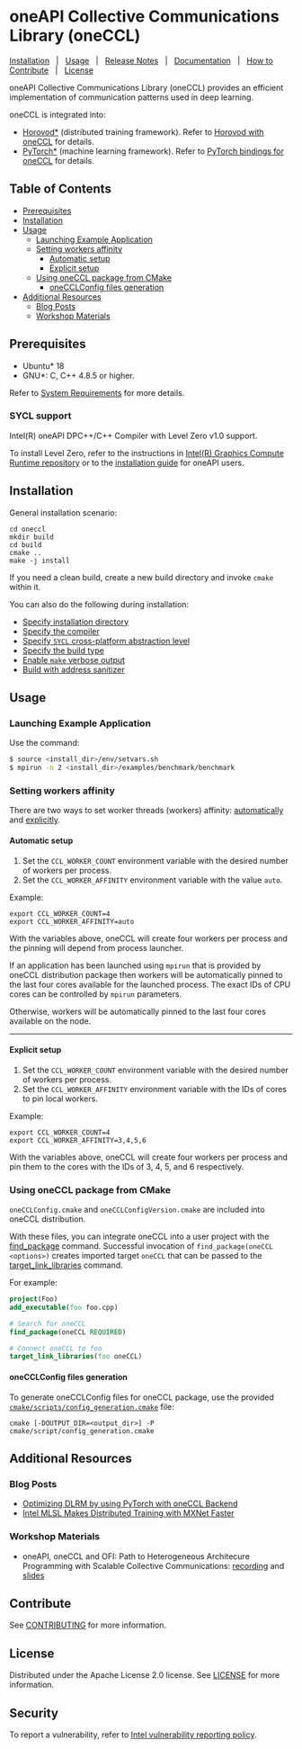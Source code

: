 # oneAPI Collective Communications Library (oneCCL) <!-- omit in toc -->

[Installation](#installation)&nbsp;&nbsp;&nbsp;|&nbsp;&nbsp;&nbsp;[Usage](#usage)&nbsp;&nbsp;&nbsp;|&nbsp;&nbsp;&nbsp;[Release Notes](https://software.intel.com/content/www/us/en/develop/articles/oneapi-collective-communication-library-ccl-release-notes.html)&nbsp;&nbsp;&nbsp;|&nbsp;&nbsp;&nbsp;[Documentation](https://oneapi-src.github.io/oneCCL/)&nbsp;&nbsp;&nbsp;|&nbsp;&nbsp;&nbsp;[How to Contribute](CONTRIBUTING.md)&nbsp;&nbsp;&nbsp;|&nbsp;&nbsp;&nbsp;[License](LICENSE)

oneAPI Collective Communications Library (oneCCL) provides an efficient implementation of communication patterns used in deep learning.

oneCCL is integrated into:
* [Horovod\*](https://github.com/horovod/horovod) (distributed training framework). Refer to [Horovod with oneCCL](https://github.com/horovod/horovod/blob/master/docs/oneccl.rst) for details.
* [PyTorch\*](https://github.com/pytorch/pytorch) (machine learning framework). Refer to [PyTorch bindings for oneCCL](https://github.com/intel/torch-ccl) for details.

## Table of Contents <!-- omit in toc -->

- [Prerequisites](#prerequisites)
- [Installation](#installation)
- [Usage](#usage)
  - [Launching Example Application](#launching-example-application)
  - [Setting workers affinity](#setting-workers-affinity)
    - [Automatic setup](#automatic-setup)
    - [Explicit setup](#explicit-setup)
  - [Using oneCCL package from CMake](#using-oneccl-package-from-cmake)
    - [oneCCLConfig files generation](#onecclconfig-files-generation)
- [Additional Resources](#additional-resources)
  - [Blog Posts](#blog-posts)
  - [Workshop Materials](#workshop-materials)

## Prerequisites 

- Ubuntu* 18
- GNU*: C, C++ 4.8.5 or higher.

Refer to [System Requirements](https://software.intel.com/content/www/us/en/develop/articles/oneapi-collective-communication-library-system-requirements.html) for more details.

### SYCL support <!-- omit in toc -->
Intel(R) oneAPI DPC++/C++ Compiler with Level Zero v1.0 support.

To install Level Zero, refer to the instructions in [Intel(R) Graphics Compute Runtime repository](https://github.com/intel/compute-runtime/releases) or to the [installation guide](https://dgpu-docs.intel.com/installation-guides/index.html) for oneAPI users.

## Installation

General installation scenario:

```
cd oneccl
mkdir build
cd build
cmake ..
make -j install
```

If you need a clean build, create a new build directory and invoke `cmake` within it.

You can also do the following during installation:
- [Specify installation directory](INSTALL.md#specify-installation-directory)
- [Specify the compiler](INSTALL.md#specify-the-compiler)
- [Specify `SYCL` cross-platform abstraction level](INSTALL.md#specify-sycl-cross-platform-abstraction-level)
- [Specify the build type](INSTALL.md#specify-the-build-type)
- [Enable `make` verbose output](INSTALL.md#enable-make-verbose-output)
- [Build with address sanitizer](INSTALL.md#build-with-address-sanitizer)

## Usage

### Launching Example Application

Use the command:
```bash
$ source <install_dir>/env/setvars.sh
$ mpirun -n 2 <install_dir>/examples/benchmark/benchmark
```
### Setting workers affinity

There are two ways to set worker threads (workers) affinity: [automatically](#setting-affinity-automatically) and [explicitly](#setting-affinity-explicitly).

#### Automatic setup

1. Set the `CCL_WORKER_COUNT` environment variable with the desired number of workers per process.
2. Set the `CCL_WORKER_AFFINITY` environment variable with the value `auto`.

Example:
```
export CCL_WORKER_COUNT=4
export CCL_WORKER_AFFINITY=auto
```
With the variables above, oneCCL will create four workers per process and the pinning will depend from process launcher.

If an application has been launched using `mpirun` that is provided by oneCCL distribution package then workers will be automatically pinned to the last four cores available for the launched process. The exact IDs of CPU cores can be controlled by `mpirun` parameters.

Otherwise, workers will be automatically pinned to the last four cores available on the node.

---

#### Explicit setup

1. Set the `CCL_WORKER_COUNT` environment variable with the desired number of workers per process.
2. Set the `CCL_WORKER_AFFINITY` environment variable with the IDs of cores to pin local workers.

Example:
```
export CCL_WORKER_COUNT=4
export CCL_WORKER_AFFINITY=3,4,5,6
```
With the variables above, oneCCL will create four workers per process and pin them to the cores with the IDs of 3, 4, 5, and 6 respectively.

### Using oneCCL package from CMake

`oneCCLConfig.cmake` and `oneCCLConfigVersion.cmake` are included into oneCCL distribution.

With these files, you can integrate oneCCL into a user project with the [find_package](https://cmake.org/cmake/help/latest/command/find_package.html) command. Successful invocation of `find_package(oneCCL <options>)` creates imported target `oneCCL` that can be passed to the [target_link_libraries](https://cmake.org/cmake/help/latest/command/target_link_libraries.html) command.

For example:

```cmake
project(Foo)
add_executable(foo foo.cpp)

# Search for oneCCL
find_package(oneCCL REQUIRED)

# Connect oneCCL to foo
target_link_libraries(foo oneCCL)
```
#### oneCCLConfig files generation

To generate oneCCLConfig files for oneCCL package, use the provided [`cmake/scripts/config_generation.cmake`](/cmake/scripts/config_generation.cmake) file:

```
cmake [-DOUTPUT_DIR=<output_dir>] -P cmake/script/config_generation.cmake
```

## Additional Resources

### Blog Posts

- [Optimizing DLRM by using PyTorch with oneCCL Backend](https://pytorch.medium.com/optimizing-dlrm-by-using-pytorch-with-oneccl-backend-9f85b8ef6929)
- [Intel MLSL Makes Distributed Training with MXNet Faster](https://medium.com/apache-mxnet/intel-mlsl-makes-distributed-training-with-mxnet-faster-7186ad245e81)

### Workshop Materials

- oneAPI, oneCCL and OFI: Path to Heterogeneous Architecure Programming with Scalable Collective Communications: [recording](https://www.youtube.com/watch?v=ksiZ90EtP98&feature=youtu.be) and [slides](https://www.openfabrics.org/wp-content/uploads/2020-workshop-presentations/502.-OFA-Virtual-Workshop-2020-oneCCL-v5.pdf)

## Contribute <!-- omit in toc -->

See [CONTRIBUTING](CONTRIBUTING.md) for more information.

## License <!-- omit in toc -->

Distributed under the Apache License 2.0 license. See [LICENSE](LICENSE) for more
information.

## Security <!-- omit in toc -->

To report a vulnerability, refer to [Intel vulnerability reporting policy](https://www.intel.com/content/www/us/en/security-center/default.html).
